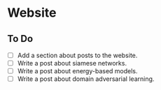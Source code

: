# Website

## To Do

- [ ] Add a section about posts to the website.
- [ ] Write a post about siamese networks.
- [ ] Write a post about energy-based models.
- [ ] Write a post about domain adversarial learning.
